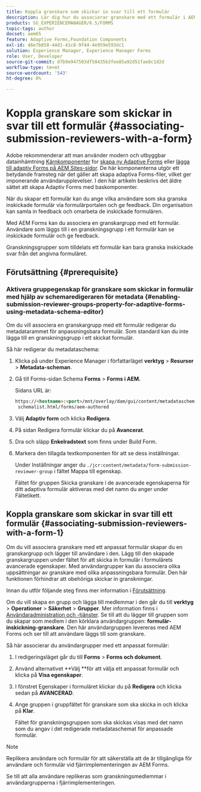 ```yaml
---
title: Koppla granskare som skickar in svar till ett formulär
description: Lär dig hur du associerar granskare med ett formulär i AEM Forms. Associerade granskare granskar ett formulär som skickats via formulärportalen.
products: SG_EXPERIENCEMANAGER/6.5/FORMS
topic-tags: author
docset: aem65
feature: Adaptive Forms,Foundation Components
exl-id: 46e7b858-44d1-41c8-9f44-4e959e593dc1
solution: Experience Manager, Experience Manager Forms
role: User, Developer
source-git-commit: d7b9e947503df58435b3fee85a92d51fae8c1d2d
workflow-type: tm+mt
source-wordcount: '543'
ht-degree: 0%

---
```


# Koppla granskare som skickar in svar till ett formulär {#associating-submission-reviewers-with-a-form}

<span class="preview"> Adobe rekommenderar att man använder modern och utbyggbar datainhämtning [Kärnkomponenter](https://experienceleague.adobe.com/docs/experience-manager-core-components/using/adaptive-forms/introduction.html) for [skapa ny Adaptive Forms](/help/forms/using/create-an-adaptive-form-core-components.md) eller [lägga till adaptiv Forms på AEM Sites-sidor](/help/forms/using/create-or-add-an-adaptive-form-to-aem-sites-page.md). De här komponenterna utgör ett betydande framsteg när det gäller att skapa adaptiva Forms-filer, vilket ger imponerande användarupplevelser. I den här artikeln beskrivs det äldre sättet att skapa Adaptiv Forms med baskomponenter. </span>

När du skapar ett formulär kan du ange vilka användare som ska granska inskickade formulär via formulärportalen och ge feedback. Din organisation kan samla in feedback och omarbeta de inskickade formulären.

Med AEM Forms kan du associera en granskargrupp med ett formulär. Användare som läggs till i en granskningsgrupp i ett formulär kan se inskickade formulär och ge feedback.

Granskningsgrupper som tilldelats ett formulär kan bara granska inskickade svar från det angivna formuläret.

## Förutsättning {#prerequisite}

### Aktivera gruppegenskap för granskare som skickar in formulär med hjälp av schemaredigeraren för metadata {#enabling-submission-reviewer-groups-property-for-adaptive-forms-using-metadata-schema-editor}

Om du vill associera en granskargrupp med ett formulär redigerar du metadatarammet för anpassningsbara formulär. Som standard kan du inte lägga till en granskningsgrupp i ett skickat formulär.

Så här redigerar du metadataschema:

1. Klicka på under Experience Manager i författarläget **verktyg** > **Resurser** > **Metadata-scheman**.
1. Gå till Forms-sidan Schema **Forms** > **Forms i AEM.**

   Sidans URL är:

   ```html
   https://<hostname>:<port>/mnt/overlay/dam/gui/content/metadataschemaeditor/
    schemalist.html/forms/aem-authored
   ```

1. Välj **Adaptiv form** och klicka **Redigera**.
1. På sidan Redigera formulär klickar du på **Avancerat**.
1. Dra och släpp **Enkelradstext** som finns under Build Form.
1. Markera den tillagda textkomponenten för att se dess inställningar.

   Under Inställningar anger du `./jcr:content/metadata/form-submission-reviewer-group` i fältet Mappa till egenskap.

   Fältet för gruppen Skicka granskare i de avancerade egenskaperna för ditt adaptiva formulär aktiveras med det namn du anger under Fältetikett.

## Koppla granskare som skickar in svar till ett formulär {#associating-submission-reviewers-with-a-form-1}

Om du vill associera granskare med ett anpassat formulär skapar du en granskargrupp och lägger till användare i den. Lägg till den skapade granskargruppen under fältet för att skicka in formulär i formulärets avancerade egenskaper.
Med användargrupper kan du associera olika uppsättningar av granskare med olika anpassningsbara formulär. Den här funktionen förhindrar att obehöriga skickar in granskningar.

Innan du utför följande steg finns mer information i [Förutsättning](../../forms/using/adding-reviewers-form.md#prerequisite).

Om du vill skapa en grupp och lägga till medlemmar i den går du till **verktyg** > **Operationer** > **Säkerhet** > **Grupper**.
Mer information finns i [Användaradministration och -tjänster](/help/sites-administering/security.md).
Se till att du lägger till gruppen som du skapar som medlem i den körklara användargruppen: **formulär-inskickning-granskare**. Den här användargruppen levereras med AEM Forms och ser till att användare läggs till som granskare.

Så här associerar du användargrupper med ett anpassat formulär:

1. I redigeringsläget går du till **Forms** > **Forms och dokument**.
1. Använd alternativet **Välj **för att välja ett anpassat formulär och klicka på **Visa egenskaper**.
1. I fönstret Egenskaper i formuläret klickar du på **Redigera** och klicka sedan på **AVANCERAD**.
1. Ange gruppen i gruppfältet för granskare som ska skicka in och klicka på **Klar**.

   Fältet för granskningsgruppen som ska skickas visas med det namn som du angav i det redigerade metadataschemat för anpassade formulär.

>[!NOTE]
>
>Replikera användare och formulär för att säkerställa att de är tillgängliga för användare och formulär vid fjärrimplementeringen av AEM Forms.
>
>Se till att alla användare replikeras som granskningsmedlemmar i användargrupperna i fjärrimplementeringen.
